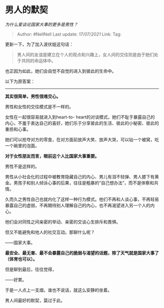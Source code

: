 # 男人的默契
*为什么爱谈论国家大事的更多是男性？*

> Author: #NellNell
> Last update: *17/07/2021*
> Link:
> Tag:

更新一下，为了加入波伏娃这句话：

> 男人间的友谊是建立在个人的观点和兴趣上，女人间的交往则是由于她们处于共同的命运体中。

也正因为如此，她们会自觉不自觉的进入到彼此的生命中。

以下为原答案：

---

**其实很简单，男性很难交心。**

男性和女性的交往模式是不一样的。

女性在一起很容易就进入到heart-to- heart的对谈模式，她们不耻于暴露自己的内心，不羞于表达自己的喜好，她们乐于分享彼此的生活、彼此的小秘密、彼此的重担和心事。

她们可以抢夺对方的零食，在对方面前放声大笑、放声大哭，可以钻一个被窝，吃一个碗里的泡面。

**对于女性朋友而言，眼前这个人比国家大事重要。**

男性不是这样的。

男性从小社会化的过程中被教育隐藏自己的内心、男儿有泪不轻弹、男人膝下有黄金。男孩子和别人倾诉心事的后果，往往是粗暴的“自己想办法”，而不是体察和共情。

久而久之男性自己也就内化了这样一种行为模式。他们不再和人谈心事，不再轻易暴露自己的虚弱，不再期待别人理解自己的内心，也不再渴望进入另一个人的内心。

他们会对同性之间亲密的举动、亲密的交谈心生排斥和畏惧。

但又不能避免和他人的社交互动。那聊什么呢？

——国家大事。

**最安全、最无害、最不会暴露自己的脆弱与渴望的话题，除了天气就是国家大事了（体育也可以）。**

但是聊到最后，往往觉得，

——好累。

于是一人点上一支烟，谁也不说话，就这么安静的坐着。

男人间最好的默契，莫过于此。
